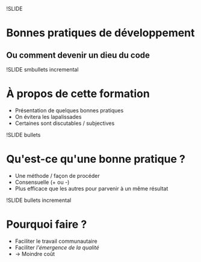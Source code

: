 !SLIDE

# Bonnes pratiques de développement #

## Ou comment devenir un dieu du code ##

!SLIDE smbullets incremental

# À propos de cette formation #

* Présentation de quelques bonnes pratiques
* On évitera les lapalissades
* Certaines sont discutables / subjectives

!SLIDE bullets

# Qu'est-ce qu'une bonne pratique ? #

* Une méthode / façon de procéder
* Consensuelle (+ ou -)
* Plus efficace que les autres pour parvenir à un même résultat

!SLIDE bullets incremental

# Pourquoi faire ? #

* Faciliter le travail communautaire
* Faciliter *l'émergence de la qualité*
* -> Moindre coût
